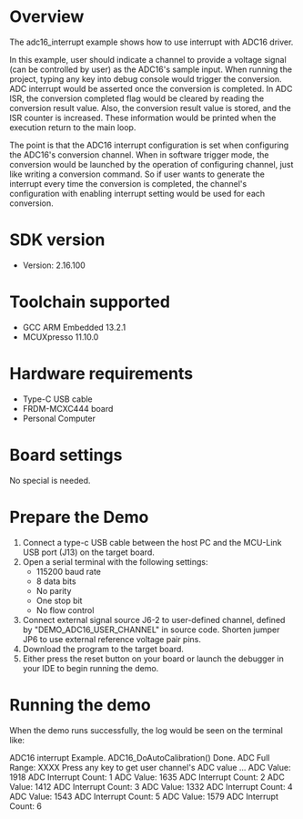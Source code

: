 Overview
========

The adc16_interrupt example shows how to use interrupt with ADC16 driver.

In this example, user should indicate a channel to provide a voltage signal (can be controlled by user) as the ADC16's
sample input. When running the project, typing any key into debug console would trigger the conversion. ADC interrupt 
would be asserted once the conversion is completed. In ADC ISR, the conversion completed flag would be cleared by 
reading the conversion result value. Also, the conversion result value is stored, and the ISR counter is increased. 
These information would be printed when the execution return to the main loop.

The point is that the ADC16 interrupt configuration is set when configuring the ADC16's conversion channel. When in 
software trigger mode, the conversion would be launched by the operation of configuring channel, just like writing a
conversion command. So if user wants to generate the interrupt every time the conversion is completed, the channel's 
configuration with enabling interrupt setting would be used for each conversion.

SDK version
===========
- Version: 2.16.100

Toolchain supported
===================
- GCC ARM Embedded  13.2.1
- MCUXpresso  11.10.0

Hardware requirements
=====================
- Type-C USB cable
- FRDM-MCXC444 board
- Personal Computer

Board settings
==============
No special is needed.

Prepare the Demo
================
1.  Connect a type-c USB cable between the host PC and the MCU-Link USB port (J13) on the target board.
2.  Open a serial terminal with the following settings:
    - 115200 baud rate
    - 8 data bits
    - No parity
    - One stop bit
    - No flow control
3.  Connect external signal source J6-2 to user-defined channel, defined by "DEMO_ADC16_USER_CHANNEL" in source code.
    Shorten jumper JP6 to use external reference voltage pair pins.
4.  Download the program to the target board.
5.  Either press the reset button on your board or launch the debugger in your IDE to begin running the demo.

Running the demo
================
When the demo runs successfully, the log would be seen on the terminal like:

ADC16 interrupt Example.
ADC16_DoAutoCalibration() Done.
ADC Full Range: XXXX
Press any key to get user channel's ADC value ...
ADC Value: 1918
ADC Interrupt Count: 1
ADC Value: 1635
ADC Interrupt Count: 2
ADC Value: 1412
ADC Interrupt Count: 3
ADC Value: 1332
ADC Interrupt Count: 4
ADC Value: 1543
ADC Interrupt Count: 5
ADC Value: 1579
ADC Interrupt Count: 6
